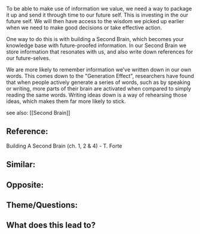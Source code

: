 To be able to make use of information we value, we need a way to package it up and send it through time to our future self. This is investing in the our future self. We will then have access to the wisdom we picked up earlier when we need to make good decisions or take effective action.

One way to do this is with building a Second Brain, which becomes your knowledge base with future-proofed information. In our Second Brain we store information that resonates with us, and also write down references for our future-selves.

We are more likely to remember information we've written down in our own words. This comes down to the "Generation Effect", researchers have found that when people actively generate a series of words, such as by speaking or writing, more parts of their brain are activated when compared to simply reading the same words. Writing ideas down is a way of rehearsing those ideas, which makes them far more likely to stick.

see also: [[Second Brain]]

## Reference:
Building A Second Brain (ch. 1, 2 & 4) - T. Forte

## Similar:

## Opposite: 

## Theme/Questions:

## What does this lead to?
